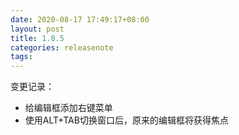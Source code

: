 ```yaml
---
date: 2020-08-17 17:49:17+08:00
layout: post
title: 1.8.5
categories: releasenote
tags: 
---
```


变更记录：

* 给编辑框添加右键菜单
* 使用ALT+TAB切换窗口后，原来的编辑框将获得焦点